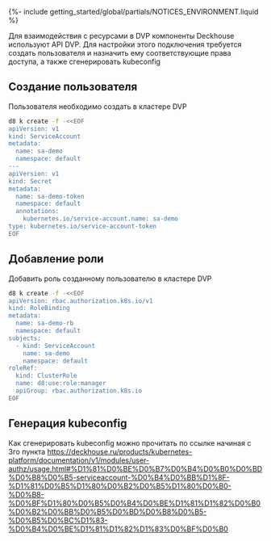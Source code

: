 {%- include getting_started/global/partials/NOTICES_ENVIRONMENT.liquid %}

Для взаимодействия с ресурсами в DVP компоненты Deckhouse используют API DVP. Для настройки этого подключения требуется создать пользователя и назначить ему соответствующие права доступа, а также сгенерировать kubeconfig

## Создание пользователя

Пользователя необходимо создать в кластере DVP

```bash
d8 k create -f -<<EOF
apiVersion: v1
kind: ServiceAccount
metadata:
  name: sa-demo
  namespace: default
---
apiVersion: v1
kind: Secret
metadata:
  name: sa-demo-token
  namespace: default
  annotations:
    kubernetes.io/service-account.name: sa-demo
type: kubernetes.io/service-account-token
EOF
```

## Добавление роли

Добавить роль созданному пользователю в кластере DVP

```bash
d8 k create -f -<<EOF
apiVersion: rbac.authorization.k8s.io/v1
kind: RoleBinding
metadata:
  name: sa-demo-rb
  namespace: default
subjects:
  - kind: ServiceAccount
    name: sa-demo
    namespace: default
roleRef:
  kind: ClusterRole
  name: d8:use:role:manager
  apiGroup: rbac.authorization.k8s.io
EOF
```

## Генерация kubeconfig

Как сгенерировать kubeconfig можно прочитать по ссылке начиная с 3го пункта
<https://deckhouse.ru/products/kubernetes-platform/documentation/v1/modules/user-authz/usage.html#%D1%81%D0%BE%D0%B7%D0%B4%D0%B0%D0%BD%D0%B8%D0%B5-serviceaccount-%D0%B4%D0%BB%D1%8F-%D1%81%D0%B5%D1%80%D0%B2%D0%B5%D1%80%D0%B0-%D0%B8-%D0%BF%D1%80%D0%B5%D0%B4%D0%BE%D1%81%D1%82%D0%B0%D0%B2%D0%BB%D0%B5%D0%BD%D0%B8%D0%B5-%D0%B5%D0%BC%D1%83-%D0%B4%D0%BE%D1%81%D1%82%D1%83%D0%BF%D0%B0>
